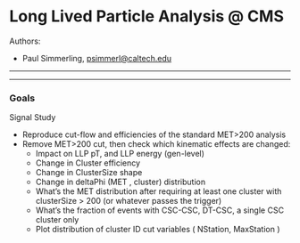 # Long Lived Particle Analysis @ CMS

Authors:
* Paul Simmerling, psimmerl@caltech.edu

---
---

### Goals ####
Signal Study
* Reproduce cut-flow and efficiencies of the standard MET>200 analysis
* Remove MET>200 cut, then check which kinematic effects are changed:
  * Impact on LLP pT, and LLP energy (gen-level)
  * Change in Cluster efficiency
  * Change in ClusterSize shape
  * Change in deltaPhi (MET , cluster) distribution
  * What’s the MET distribution after requiring at least one cluster with clusterSize > 200 (or whatever passes the trigger)
  * What’s the fraction of events with CSC-CSC, DT-CSC, a single CSC cluster only
  * Plot distribution of cluster ID cut variables ( NStation, MaxStation )